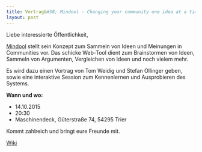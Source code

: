 ```yaml
---
title: Vortrag&#58; Mindool - Changing your community one idea at a time
layout: post
---
```


Liebe interessierte Öffentlichkeit,

[Mindool](https://mindool.com) stellt sein Konzept zum Sammeln von Ideen und Meinungen in Communities vor. Das schicke Web-Tool dient zum Brainstormen von Ideen, Sammeln von Argumenten, Vergleichen von Ideen und noch vielem mehr.

Es wird dazu einen Vortrag von Tom Weidig und Stefan Ollinger geben, sowie eine interaktive Session zum Kennenlernen und Ausprobieren des Systems.

**Wann und wo:**

* 14.10.2015
* 20:30
* Maschinendeck, Güterstraße 74, 54295 Trier

Kommt zahlreich und bringt eure Freunde mit.

[Wiki](http://wiki.maschinendeck.org/wiki/Mindool_-_Changing_your_community_one_idea_at_a_time)
